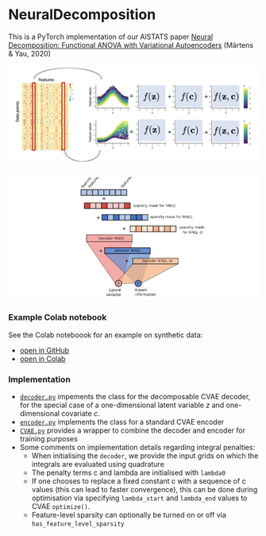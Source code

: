 # NeuralDecomposition

This is a PyTorch implementation of our AISTATS paper [Neural Decomposition: Functional ANOVA with Variational Autoencoders](https://arxiv.org/abs/2006.14293) (Märtens & Yau, 2020)

![](fig/feature_level_decomposition.png)

![](fig/ND_schema.png)

### Example Colab notebook

See the Colab noteboook for an example on synthetic data:

* [open in GitHub](toy_example.ipynb)
* [open in Colab](https://colab.research.google.com/github/kasparmartens/NeuralDecomposition/blob/master/toy_example.ipynb)

### Implementation 

* [`decoder.py`](ND/decoder.py) impements the class for the decomposable CVAE decoder, for the special case of a one-dimensional latent variable *z* and one-dimensional covariate *c*.
* [`encoder.py`](ND/encoder.py) implements the class for a standard CVAE encoder
* [`CVAE.py`](ND/CVAE.py) provides a wrapper to combine the decoder and encoder for training purposes
* Some comments on implementation details regarding integral penalties: 
    * When initialising the `decoder`, we provide the input grids on which the integrals are evaluated using quadrature
    * The penalty terms c and lambda are initialised with `lambda0`
    * If one chooses to replace a fixed constant c with a sequence of c values (this can lead to faster convergence), this can be done during optimisation via  specifying `lambda_start` and `lambda_end` values to CVAE `optimize()`. 
    * Feature-level sparsity can optionally be turned on or off via `has_feature_level_sparsity`
